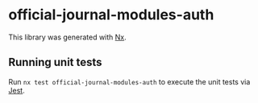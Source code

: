 # official-journal-modules-auth

This library was generated with [Nx](https://nx.dev).

## Running unit tests

Run `nx test official-journal-modules-auth` to execute the unit tests via [Jest](https://jestjs.io).
